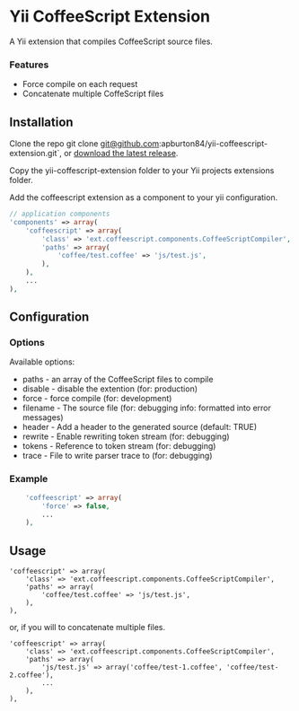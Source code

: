 Yii CoffeeScript Extension
==========================

A Yii extension that compiles CoffeeScript source files.

### Features

* Force compile on each request
* Concatenate multiple CoffeScript files

Installation
------------

Clone the repo 
    git clone git@github.com:apburton84/yii-coffeescript-extension.git`, 
or 
    [download the latest release](https://github.com/apburton84/yii-coffeescript-extension/zipball/master).

Copy the yii-coffescript-extension folder to your Yii projects extensions folder.

Add the coffeescript extension as a component to your yii configuration.

```php
// application components
'components' => array(
    'coffeescript' => array( 
        'class' => 'ext.coffeescript.components.CoffeeScriptCompiler', 
        'paths' => array( 
            'coffee/test.coffee' => 'js/test.js', 
        ),
    ), 
    ...
),
```

Configuration
-------------

### Options

Available options:

*  paths    - an array of the CoffeeScript files to compile
*  disable  - disable the extention (for: production)
*  force    - force compile (for: development)
*  filename - The source file (for: debugging info: formatted into error messages)
*  header   - Add a header to the generated source (default: TRUE)
*  rewrite  - Enable rewriting token stream (for: debugging)
*  tokens   - Reference to token stream (for: debugging)
*  trace    - File to write parser trace to (for: debugging)

### Example

```php
    'coffeescript' => array( 
        'force' => false, 
        ...
    ),
```

Usage
-----

    'coffeescript' => array( 
        'class' => 'ext.coffeescript.components.CoffeeScriptCompiler', 
        'paths' => array( 
            'coffee/test.coffee' => 'js/test.js', 
        ),
    ),

or, if you will to concatenate multiple files.

    'coffeescript' => array( 
        'class' => 'ext.coffeescript.components.CoffeeScriptCompiler', 
        'paths' => array( 
            'js/test.js' => array('coffee/test-1.coffee', 'coffee/test-2.coffee'), 
            ...
        ),
    ),
